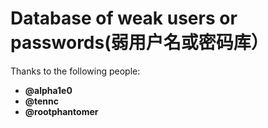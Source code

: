 # Database of weak users or passwords(弱用户名或密码库）

Thanks to the following people:

- **@alpha1e0**
- **@tennc**
- **@rootphantomer**
